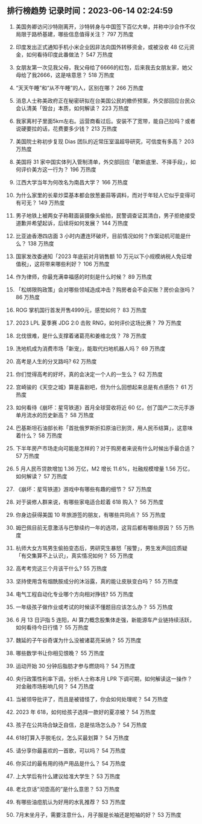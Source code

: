 
## 排行榜趋势 记录时间：2023-06-14 02:24:59
  
  1. 美国务卿访问沙特刚离开，沙特转身与中国签下百亿大单，并称中沙合作不仅局限于路桥基建，哪些信息值得关注？ 797 万热度
    
  2. 印度发出正式通知手机小米企业因非法向国外转移资金，或被没收 48 亿元资金，如何看待印度此番做法？ 547 万热度
    
  3. 女朋友第一次见我父母，我父母给了6666的红包，后来我去女朋友家，她父母给了我2666，这是啥意思？ 518 万热度
    
  4. “天天午睡”和“从不午睡”的人，区别在哪？ 266 万热度
    
  5. 消息人士称美政府正在秘密研拟在台美国公民的撤侨预案，外交部回应台民众会认清美「毁台」本质，如何解读？ 223 万热度
    
  6. 我家离村子里面5km左右。运营商看过后。安装不了宽带，能自己拉吗？或者说硬要拉的话，花费要多少钱？ 213 万热度
    
  7. 美国院士称初步复现 Dias 团队的近常压室温超导研究，可信度有多高？ 203 万热度
    
  8. 美国将 31 家中国实体列入管制清单，外交部回应「歇斯底里、不择手段」，如何评价美方这一行为？ 196 万热度
    
  9. 江西大学当年为何改名为南昌大学？ 166 万热度
    
  10. 为什么家里的长辈炒菜基本都会放葱姜蒜等调料，而对于年轻人它似乎变得可有可无？ 149 万热度
    
  11. 男子地铁上被两女子称鞋面装摄像头偷拍，民警调查证其清白，男子拒绝接受道歉并希望起诉，后续将如何发展？ 144 万热度
    
  12. 比亚迪香港四店面 3 小时内遭连环破坏，目前情况如何？作案动机可能是什么？ 138 万热度
    
  13. 国家发改委通知「2023 年底前对月销售额 10 万元以下小规模纳税人免征增值税」，这将带来哪些利好？ 106 万热度
    
  14. 作为律师，你最充满幸福感的时刻是什么时候？ 89 万热度
    
  15. 「松绑限购政策」会对哪些领域造成冲击？购房者会不会买账？房价会涨吗？ 86 万热度
    
  16. ROG 掌机国行首发开售4999元，感觉如何？ 83 万热度
    
  17. 2023 LPL 夏季赛 JDG 2:0 击败 RNG，如何评价这场比赛？ 79 万热度
    
  18. 北伐很难，是什么支撑着诸葛亮和姜维北伐？ 78 万热度
    
  19. 洗地机成为消费市场「新宠」，能取代扫地机器人吗？ 69 万热度
    
  20. 高考是人生的分叉路吗? 62 万热度
    
  21. 你们觉得高考的好坏，真的会决定一个人的一生么？ 62 万热度
    
  22. 宫崎骏的《天空之城》算是喜剧吧，但为什么回想起来总是有点感伤？ 61 万热度
    
  23. 如何看待《崩坏：星穹铁道》首月全球营收将近 60 亿，创了国产二次元手游单月流水的历史新高？ 58 万热度
    
  24. 巴基斯坦石油部长称「首批俄罗斯折扣原油已到货，用人民币结算」，这意味着什么？ 58 万热度
    
  25. 下半年房产市场走向可能是怎样的？对于购房者来说有什么时候出手最合适？ 57 万热度
    
  26. 5 月人民币贷款增加 1.36 万亿，M2 增长 11.6%，社融规模增量 1.56 万亿，如何解读？ 57 万热度
    
  27. 《崩坏：星穹铁道》游戏中有哪些有趣的细节？ 57 万热度
    
  28. 对于装修人群来说，有哪些家电适合趁着 618 购入？ 56 万热度
    
  29. 你身边获得美国 10 年旅游签的朋友，有哪些共同点？ 55 万热度
    
  30. 姆巴佩目前无意激活与巴黎续约一年的选项，这背后都有哪些原因？ 55 万热度
    
  31. 杭师大女方骂男生偷拍变态后，男研究生暴怒「报警」，男生发声回应质疑「有交集算不上认识」，真实情况如何？ 55 万热度
    
  32. 高考考完这三个月该干什么? 55 万热度
    
  33. 坚持使用含有烟酰胺成分的沐浴露，真的能让皮肤变白吗？ 55 万热度
    
  34. 电气工程自动化专业哪个方向相对挣钱? 55 万热度
    
  35. 一年级孩子做作业或考试的时候读不懂题目应该怎么办？ 55 万热度
    
  36. 6 月 13 日沪指 5 连阳，AI 算力概念股集体走强，新能源车产业链持续活跃，如何看待今日行情？ 55 万热度
    
  37. 魏延的子午谷奇谋为什么没被诸葛亮采纳？ 55 万热度
    
  38. 哪些数学书让你相见恨晚？ 55 万热度
    
  39. 运动开始 30 分钟后脂肪才参与燃烧吗？ 54 万热度
    
  40. 央行政策性利率下调，分析人士称本月 LPR 下调可期，如何解读这一操作？对金融市场影响几何？ 54 万热度
    
  41. 当被领导批评了，而且是被错怪了，你会如何处理呢？ 54 万热度
    
  42. 2023 年 618，如何给孩子选择一款好的夏凉被？ 54 万热度
    
  43. 孩子在公共场合缺乏自信，总是怯场怎么办？ 54 万热度
    
  44. 618打算入手脱毛仪，怎么买最划算？ 54 万热度
    
  45. 请分享你最喜欢的一首歌，可以吗？ 54 万热度
    
  46. 你买过的最有用的待产用品是什么？ 54 万热度
    
  47. 上大学后有什么建议给准大学生？ 53 万热度
    
  48. 老北京话“沏壶高的”是什么意思？ 53 万热度
    
  49. 有哪些油痘肌认为好用的水乳推荐？ 53 万热度
    
  50. 7月末坐月子，需要注意什么，月子服是长袖还是短袖的好？ 53 万热度
    